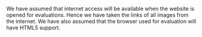 We have assumed that internet access will be available when the website is opened for evaluations.
Hence we have taken the links of all images from the internet.
We have also assumed that the browser used for evaluation will have HTML5 support.
